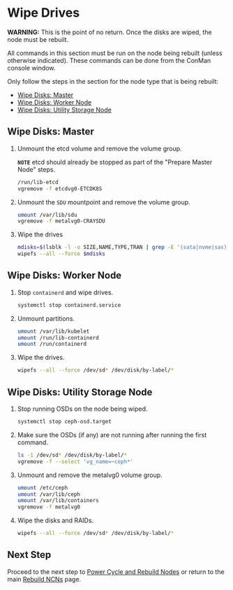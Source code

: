 # Wipe Drives

**WARNING:** This is the point of no return. Once the disks are wiped, the node must be rebuilt.

All commands in this section must be run on the node being rebuilt \(unless otherwise indicated\). These commands can be done from the ConMan console window.

Only follow the steps in the section for the node type that is being rebuilt:

  - [Wipe Disks: Master](#wipe-disks-master)
  - [Wipe Disks: Worker Node](#wipe-disks-worker-node)
  - [Wipe Disks: Utility Storage Node](#wipe-disks-utility-storage-node)

## Wipe Disks: Master

1. Unmount the etcd volume and remove the volume group.

   **`NOTE`** etcd should already be stopped as part of the "Prepare Master Node" steps.

   ```bash
   /run/lib-etcd
   vgremove -f etcdvg0-ETCDK8S
   ```

2. Unmount the `SDU` mountpoint and remove the volume group.

   ```bash
   umount /var/lib/sdu
   vgremove -f metalvg0-CRAYSDU
   ```

3. Wipe the drives

   ```bash
   mdisks=$(lsblk -l -o SIZE,NAME,TYPE,TRAN | grep -E '(sata|nvme|sas)' | sort -h | awk '   {print "/dev/" $2}')
   wipefs --all --force $mdisks
   ```

## Wipe Disks: Worker Node

1. Stop `containerd` and wipe drives.

    ```bash
    systemctl stop containerd.service
    ```

1. Unmount partitions.

    ```bash
    umount /var/lib/kubelet
    umount /run/lib-containerd
    umount /run/containerd
    ```

1. Wipe the drives.

    ```bash
    wipefs --all --force /dev/sd* /dev/disk/by-label/*
    ```

## Wipe Disks: Utility Storage Node

1. Stop running OSDs on the node being wiped.

    ```bash
    systemctl stop ceph-osd.target
    ```

2. Make sure the OSDs (if any) are not running after running the first command.

    ```bash
    ls -1 /dev/sd* /dev/disk/by-label/*
    vgremove -f --select 'vg_name=~ceph*'
    ```

3. Unmount and remove the metalvg0 volume group.

   ```bash
   umount /etc/ceph
   umount /var/lib/ceph
   umount /var/lib/containers
   vgremove -f metalvg0
   ```

4. Wipe the disks and RAIDs.

    ```bash
    wipefs --all --force /dev/sd* /dev/disk/by-label/*
    ```

## Next Step

Proceed to the next step to [Power Cycle and Rebuild Nodes](Power_Cycle_and_Rebuild_Nodes.md) or return to the main [Rebuild NCNs](Rebuild_NCNs.md) page.
